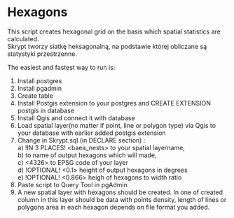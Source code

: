 # Hexagons
This script creates hexagonal grid on the basis which spatial statistics are calculated.<br>
Skrypt tworzy siatkę heksagonalną, na podstawie której obliczane są statystyki przestrzenne.

The easiest and fastest way to run is:
1. Install postgres
2. Install pgadmin
3. Create table
4. Install Postgis extension to your postgres and CREATE EXTENSION postgis in database
5. Install Qgis and connect it with database
6. Load spatial layer(no matter if point, line or polygon type) via Qgis to your database with earlier added postgis extension
7. Change in Skrypt.sql (in DECLARE section) :<br>
a) !IN 3 PLACES! <baea_nests> to your spatial layername, <br>
b) <heksagonyPunkty99> to name of output hexagons which will made,<br>
c) <4326> to EPSG code of your layer<br>
d) !OPTIONAL! <0.1> height of output hexagons in degrees<br>
e) !OPTIONAL! <0.866> heigh of hexagons to width ratio<br>
8. Paste script to Query Tool in pgAdmin
9. A new spatial layer with hexagons should be created. In one of created column in this layer should be data with points density, length of lines or polygons area in each hexagon depends on file format you added.
